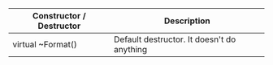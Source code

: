 Constructor / Destructor | Description
--- | ---
virtual ~Format() | Default destructor. It doesn't do anything
